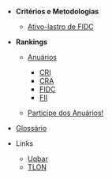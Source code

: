 - **Critérios e Metodologias**
  - [Ativo-lastro de FIDC](content/ativolastrofidc.md)

- **Rankings**
  - [Anuários](content/anuarios.md "Saia o que são os Anuários") 
      - [CRI](content/anuario_cri.md)
      - [CRA](content/anuario_cra.md)
      - [FIDC](content/anuario_fidc.md)
      - [FII](content/anuario_fii.md)

  - [Participe dos Anuários!](mailto:informacao@uqbar.com.br?subject=Como%20fa%C3%A7o%20para%20participar%20dos%20Rankings%20Uqbar%3F)
  
- [Glossário](content/glossario.md)

- Links  
  - [Uqbar](https://www.uqbar.com.br/anuarios-geral/)
  - [TLON](https://www.tlon.com.br/)
